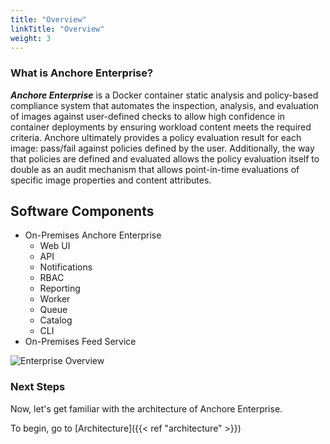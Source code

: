 ```yaml
---
title: "Overview"
linkTitle: "Overview"
weight: 3
---
```


### What is Anchore Enterprise?

**_Anchore Enterprise_** is a Docker container static analysis and policy-based compliance system that automates the inspection, analysis, and evaluation of images against user-defined checks to allow high confidence in container deployments by ensuring workload content meets the required criteria. Anchore ultimately provides a policy evaluation result for each image: pass/fail against policies defined by the user. Additionally, the way that policies are defined and evaluated allows the policy evaluation itself to double as an audit mechanism that allows point-in-time evaluations of specific image properties and content attributes.

## Software Components

- On-Premises Anchore Enterprise 
  - Web UI 
  - API
  - Notifications
  - RBAC
  - Reporting
  - Worker
  - Queue
  - Catalog
  - CLI
- On-Premises Feed Service

![Enterprise Overview](EnterpriseOverview.png)

### Next Steps

Now, let's get familiar with the architecture of Anchore Enterprise.

To begin, go to [Architecture]({{< ref "architecture" >}})
